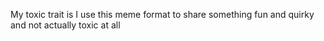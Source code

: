 My toxic trait is I use this meme format to share something fun and quirky and not actually toxic at all


